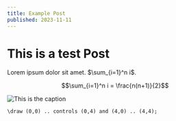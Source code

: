 ```yaml
---
title: Example Post
published: 2023-11-11
---
```


# This is a test Post

Lorem ipsum dolor sit amet. $\sum_{i=1}^n i$.

$$\sum_{i=1}^n i = \frac{n(n+1)}{2}$$

![This is the caption](/url/of/image.png)

~~~ {.tikz}
\draw (0,0) .. controls (0,4) and (4,0) .. (4,4);
~~~
